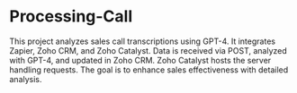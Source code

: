 # Processing-Call
This project analyzes sales call transcriptions using GPT-4. It integrates Zapier, Zoho CRM, and Zoho Catalyst. Data is received via POST, analyzed with GPT-4, and updated in Zoho CRM. Zoho Catalyst hosts the server handling requests. The goal is to enhance sales effectiveness with detailed analysis.
